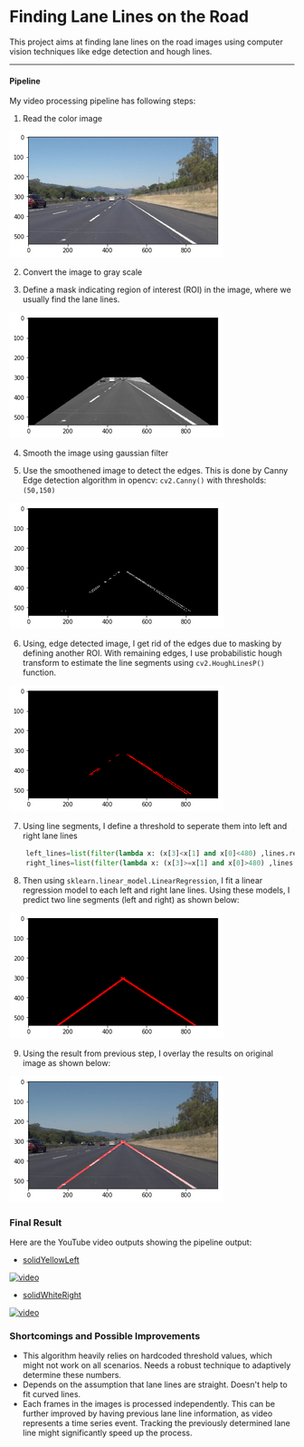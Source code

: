 # Finding Lane Lines on the Road

This project aims at finding lane lines on the road images using computer vision techniques like edge detection and hough lines.

---

#### Pipeline

My video processing pipeline has following steps:

1. Read the color image

![orig](../output_images/orig.png)

2. Convert the image to gray scale

3. Define a mask indicating region of interest (ROI) in the image, where we usually find the lane lines. 

![mask](../output_images/mask.png)

4. Smooth the image using gaussian filter

5. Use the smoothened image to detect the edges. This is done by Canny Edge detection algorithm in opencv: `cv2.Canny()` with thresholds: `(50,150)`

![mask](../output_images/canny.png)

6. Using, edge detected image, I get rid of the edges due to masking by defining another ROI. With remaining edges, I use probabilistic hough transform to estimate the line segments using `cv2.HoughLinesP()` function.

![mask](../output_images/hough.png)

7. Using line segments, I define a threshold to seperate them into left and right lane lines

```python
    left_lines=list(filter(lambda x: (x[3]<x[1] and x[0]<480) ,lines.reshape((-1,4)).tolist()))
    right_lines=list(filter(lambda x: (x[3]>=x[1] and x[0]>480) ,lines.reshape((-1,4)).tolist()))
```

8. Then using `sklearn.linear_model.LinearRegression`, I fit a linear regression model to each left and right lane lines. Using these models, I predict two line segments (left and right) as shown below:

![mask](../output_images/reg.png)

9. Using the result from previous step, I overlay the results on original image as shown below:

![mask](../output_images/overlay.png)

### Final Result

Here are the YouTube video outputs showing the pipeline output: 

- [solidYellowLeft](https://www.youtube.com/watch?v=6kejnLSNpl8)

[![video](http://img.youtube.com/vi/6kejnLSNpl8/0.jpg)](https://www.youtube.com/watch?v=6kejnLSNpl8)

- [solidWhiteRight](https://www.youtube.com/watch?v=ui9E-ZUlmb4)

[![video](http://img.youtube.com/vi/ui9E-ZUlmb4/0.jpg)](https://www.youtube.com/watch?v=ui9E-ZUlmb4)




### Shortcomings and Possible Improvements

- This algorithm heavily relies on hardcoded threshold values, which might not work on all scenarios. Needs a robust technique to adaptively determine these numbers.
- Depends on the assumption that lane lines are straight. Doesn't help to fit curved lines.
- Each frames in the images is processed independently. This can be further improved by having previous lane line information, as video represents a time series event. Tracking the previously determined lane line might significantly speed up the process.
